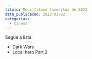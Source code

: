 ```yaml
---
titulo: Meus filmes favoritos de 2022
data_publicacao: 2023-03-02
categorias:
  - Cinema 
--- 
```


Segue a lista:

- Dark Wars
- Local hero Part 2